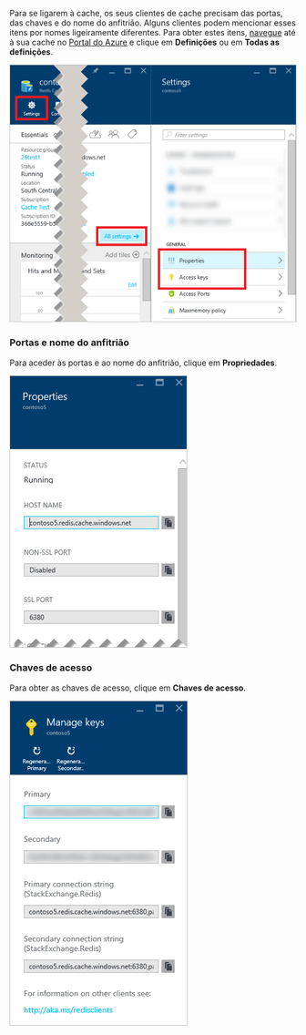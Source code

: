 Para se ligarem à cache, os seus clientes de cache precisam das portas, das chaves e do nome do anfitrião. Alguns clientes podem mencionar esses itens por nomes ligeiramente diferentes. Para obter estes itens, [navegue](../articles/redis-cache/cache-configure.md#configure-redis-cache-settings) até à sua cache no [Portal do Azure](https://portal.azure.com) e clique em **Definições** ou em **Todas as definições**.

![Definições da cache de Redis](media/redis-cache-access-keys/redis-cache-settings.png)

### Portas e nome do anfitrião

Para aceder às portas e ao nome do anfitrião, clique em **Propriedades**.

![Propriedades da cache de Redis](media/redis-cache-access-keys/redis-cache-properties.png)

### Chaves de acesso

Para obter as chaves de acesso, clique em **Chaves de acesso**.

![Chaves de acesso da cache de Redis](media/redis-cache-access-keys/redis-cache-access-keys.png)


<!--HONumber=Jun16_HO2-->


